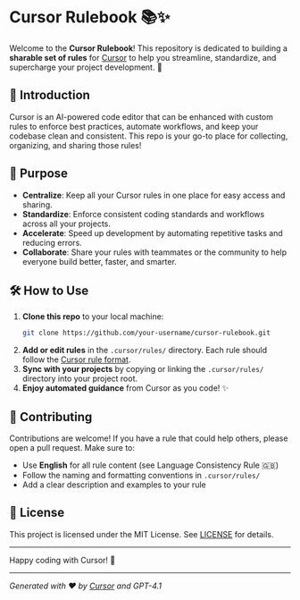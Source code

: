 # Cursor Rulebook 📚✨

Welcome to the **Cursor Rulebook**! This repository is dedicated to building a **sharable set of rules** for [Cursor](https://www.cursor.so/) to help you streamline, standardize, and supercharge your project development. 🚀

## 🌟 Introduction

Cursor is an AI-powered code editor that can be enhanced with custom rules to enforce best practices, automate workflows, and keep your codebase clean and consistent. This repo is your go-to place for collecting, organizing, and sharing those rules!

## 🎯 Purpose

- **Centralize**: Keep all your Cursor rules in one place for easy access and sharing.
- **Standardize**: Enforce consistent coding standards and workflows across all your projects.
- **Accelerate**: Speed up development by automating repetitive tasks and reducing errors.
- **Collaborate**: Share your rules with teammates or the community to help everyone build better, faster, and smarter.

## 🛠️ How to Use

1. **Clone this repo** to your local machine:
   ```bash
   git clone https://github.com/your-username/cursor-rulebook.git
   ```
2. **Add or edit rules** in the `.cursor/rules/` directory. Each rule should follow the [Cursor rule format](https://www.cursor.so/docs/rules).
3. **Sync with your projects** by copying or linking the `.cursor/rules/` directory into your project root.
4. **Enjoy automated guidance** from Cursor as you code! ✨

## 🤝 Contributing

Contributions are welcome! If you have a rule that could help others, please open a pull request. Make sure to:

- Use **English** for all rule content (see Language Consistency Rule 🇬🇧)
- Follow the naming and formatting conventions in `.cursor/rules/`
- Add a clear description and examples to your rule

## 📄 License

This project is licensed under the MIT License. See [LICENSE](LICENSE) for details.

---

Happy coding with Cursor! 🦄

---

_Generated with ❤️ by [Cursor](https://www.cursor.so/) and GPT-4.1_
